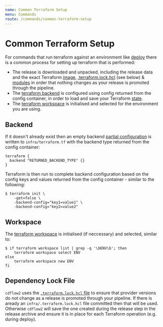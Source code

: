 ```yaml
---
name: Common Terraform Setup
menu: Commands
route: /commands/common-terraform-setup
---
```


# Common Terraform Setup

For commands that run terraform against an environment like [deploy](deploy) there is a common
process for setting up terraform that is performed:

* The release is downloaded and unpacked, including the release data and the exact Terraform [image](https://registry.hub.docker.com/r/hashicorp/terraform), [.terraform.lock.hcl](https://www.terraform.io/docs/language/dependency-lock.html) (see below) & [modules](https://www.terraform.io/docs/modules/index.html) in order that nothing changes as your release is promoted through the pipeline.
* The [terraform backend](https://www.terraform.io/docs/backends/index.html) is configured using config returned from the config container, in order to load and save your Terraform [state](https://www.terraform.io/docs/state/index.html).
* The [terraform workspace](https://www.terraform.io/docs/state/workspaces.html) is initialised and selected for the environment you are using.

## Backend

If it doesn't already exist then an empty backend
[partial configuration](https://www.terraform.io/docs/backends/config.html#partial-configuration)
is written to `infra/terraform.tf` with the backend type returned from the config container:

```hcl
terraform {
  backend "RETURNED_BACKEND_TYPE" {}
}
```

Terraform is then run to complete backend configuration based on the config keys and values returned from the config container - similar to the following:

```shell-session
$ terraform init \
    -get=false \
    -backend-config="key1=value1" \
    -backend-config="key2=value2"
```

## Workspace

The [terraform workspace](https://www.terraform.io/docs/state/workspaces.html) is initialised (if
neccessary) and selected, similar to:

```shell
$ if terraform workspace list | grep -q '\bENV\b'; then
    terraform workspace select ENV
else
    terraform workspace new ENV
fi
```

## Dependency Lock File

`cdflow2` uses the [`.terraform.lock.hcl` file](https://www.terraform.io/docs/language/dependency-lock.html) to ensure that provider versions do not change as a release is promoted through your pipeline. If there is aready an `infra/.terraform.lock.hcl` file committed then that will be used. Otherwise `cdflow2` will save the one created during the release step in the release archive and ensure it is in place for each Terraform operation (e.g. during deploy).
